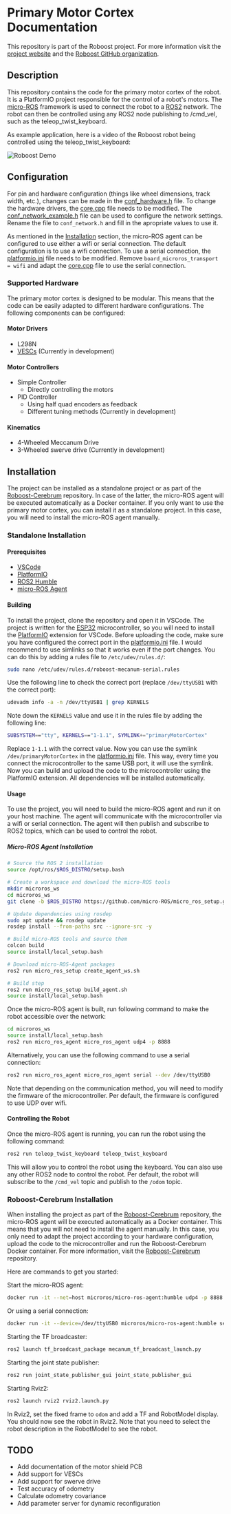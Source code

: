 # Primary Motor Cortex Documentation

This repository is part of the Roboost project. For more information visit the [project website](https://www.technologiehub.at/Roboost) and the [Roboost GitHub organization](https://github.com/Roboost-Robotics).

## Description

This repository contains the code for the primary motor cortex of the robot. It is a PlatformIO project responsible for the control of a robot's motors. The [micro-ROS](https://micro.ros.org/) framework is used to connect the robot to a [ROS2](https://docs.ros.org/en/foxy/Installation.html) network. The robot can then be controlled using any ROS2 node publishing to /cmd_vel, such as the teleop_twist_keyboard.

As example application, here is a video of the Roboost robot being controlled using the teleop_twist_keyboard:

![Roboost Demo](https://github.com/Roboost-Robotics/.github/blob/main/res/Roboost-Demo.gif "Roboost Demo")

## Configuration

For pin and hardware configuration (things like wheel dimensions, track width, etc.), changes can be made in the [conf_hardware.h](conf/conf_hardware.h) file. To change the hardware drivers, the [core.cpp](src/core.cpp) file needs to be modified. The [conf_network_example.h](conf/conf_network_example.h) file can be used to configure the network settings. Rename the file to `conf_network.h` and fill in the apropriate values to use it.

As mentioned in the [Installation](#installation) section, the micro-ROS agent can be configured to use either a wifi or serial connection. The default configuration is to use a wifi connection. To use a serial connection, the [platformio.ini](platformio.ini) file needs to be modified. Remove `board_microros_transport = wifi` and adapt the [core.cpp](src/core.cpp) file to use the serial connection.

### Supported Hardware

The primary motor cortex is designed to be modular. This means that the code can be easily adapted to different hardware configurations. The following components can be configured:

#### Motor Drivers

- L298N
- [VESCs](https://vesc-project.com/) (Currently in development)

#### Motor Controllers

- Simple Controller
  - Directly controlling the motors
- PID Controller
  - Using half quad encoders as feedback
  - Different tuning methods (Currently in development)

#### Kinematics

- 4-Wheeled Meccanum Drive
- 3-Wheeled swerve drive (Currently in development)

## Installation

The project can be installed as a standalone project or as part of the [Roboost-Cerebrum](https://github.com/Roboost-Robotics/Roboost-Cerebrum) repository. In case of the latter, the micro-ROS agent will be executed automatically as a Docker container. If you only want to use the primary motor cortex, you can install it as a standalone project. In this case, you will need to install the micro-ROS agent manually.

### Standalone Installation

#### Prerequisites

- [VSCode](https://code.visualstudio.com/)
- [PlatformIO](https://platformio.org/)
- [ROS2 Humble](https://docs.ros.org/en/humble/Installation/Ubuntu-Install-Debians.html)
- [micro-ROS Agent](https://micro.ros.org/docs/tutorials/core/first_application_linux/)

#### Building

To install the project, clone the repository and open it in VSCode. The project is written for the [ESP32](https://www.espressif.com/en/products/socs/esp32) microcontroller, so you will need to install the [PlatformIO](https://platformio.org/) extension for VSCode.
Before uploading the code, make sure you have configured the correct port in the [platformio.ini](platformio.ini) file. I would recommend to use simlinks so that it works even if the port changes. You can do this by adding a rules file to `/etc/udev/rules.d/`:

```bash
sudo nano /etc/udev/rules.d/roboost-mecanum-serial.rules
```

Use the following line to check the correct port (replace `/dev/ttyUSB1` with the correct port):

```bash
udevadm info -a -n /dev/ttyUSB1 | grep KERNELS
```

Note down the `KERNELS` value and use it in the rules file by adding the following line:

```bash
SUBSYSTEM=="tty", KERNELS=="1-1.1", SYMLINK+="primaryMotorCortex"
```

Replace `1-1.1` with the correct value. Now you can use the symlink `/dev/primaryMotorCortex` in the [platformio.ini](platformio.ini) file. This way, every time you connect the microcontroller to the same USB port, it will use the symlink.
Now you can build and upload the code to the microcontroller using the PlatformIO extension. All dependencies will be installed automatically.

#### Usage

To use the project, you will need to build the micro-ROS agent and run it on your host machine. The agent will communicate with the microcontroller via a wifi or serial connection. The agent will then publish and subscribe to ROS2 topics, which can be used to control the robot.

##### Micro-ROS Agent Installation

```bash
# Source the ROS 2 installation
source /opt/ros/$ROS_DISTRO/setup.bash

# Create a workspace and download the micro-ROS tools
mkdir microros_ws
cd microros_ws
git clone -b $ROS_DISTRO https://github.com/micro-ROS/micro_ros_setup.git src/micro_ros_setup

# Update dependencies using rosdep
sudo apt update && rosdep update
rosdep install --from-paths src --ignore-src -y

# Build micro-ROS tools and source them
colcon build
source install/local_setup.bash

# Download micro-ROS-Agent packages
ros2 run micro_ros_setup create_agent_ws.sh

# Build step
ros2 run micro_ros_setup build_agent.sh
source install/local_setup.bash 
```

Once the micro-ROS agent is built, run following command to make the robot accessible over the network:

```bash
cd microros_ws
source install/local_setup.bash
ros2 run micro_ros_agent micro_ros_agent udp4 -p 8888
```

Alternatively, you can use the following command to use a serial connection:

```bash
ros2 run micro_ros_agent micro_ros_agent serial --dev /dev/ttyUSB0
```

Note that depending on the communication method, you will need to modify the firmware of the microcontroller. Per default, the firmware is configured to use UDP over wifi.

#### Controlling the Robot

Once the micro-ROS agent is running, you can run the robot using the following command:

```bash
ros2 run teleop_twist_keyboard teleop_twist_keyboard
```

This will allow you to control the robot using the keyboard. You can also use any other ROS2 node to control the robot. Per default, the robot will subscribe to the `/cmd_vel` topic and publish to the `/odom` topic.

### Roboost-Cerebrum Installation

When installing the project as part of the [Roboost-Cerebrum](https://github.com/Roboost-Robotics/Roboost-Cerebrum) repository, the micro-ROS agent will be executed automatically as a Docker container. This means that you will not need to install the agent manually. In this case, you only need to adapt the project according to your hardware configuration, upload the code to the microcontroller and run the Roboost-Cerebrum Docker container. For more information, visit the [Roboost-Cerebrum](https://github.com/Roboost-Robotics/Roboost-Cerebrum) repository.

Here are commands to get you started:

Start the micro-ROS agent:

```bash
docker run -it --net=host microros/micro-ros-agent:humble udp4 -p 8888
```

Or using a serial connection:

```bash
docker run -it --device=/dev/ttyUSB0 microros/micro-ros-agent:humble serial --dev /dev/ttyUSB0
```

Starting the TF broadcaster:

```bash
ros2 launch tf_broadcast_package mecanum_tf_broadcast_launch.py
```

Starting the joint state publisher:

```bash
ros2 run joint_state_publisher_gui joint_state_publisher_gui
```

Starting Rviz2:

```bash
ros2 launch rviz2 rviz2.launch.py
```

In Rviz2, set the fixed frame to `odom` and add a TF and RobotModel display. You should now see the robot in Rviz2. Note that you need to select the robot description in the RobotModel to see the robot.

## TODO

- Add documentation of the motor shield PCB
- Add support for VESCs
- Add support for swerve drive
- Test accuracy of odometry
- Calculate odometry covariance
- Add parameter server for dynamic reconfiguration
